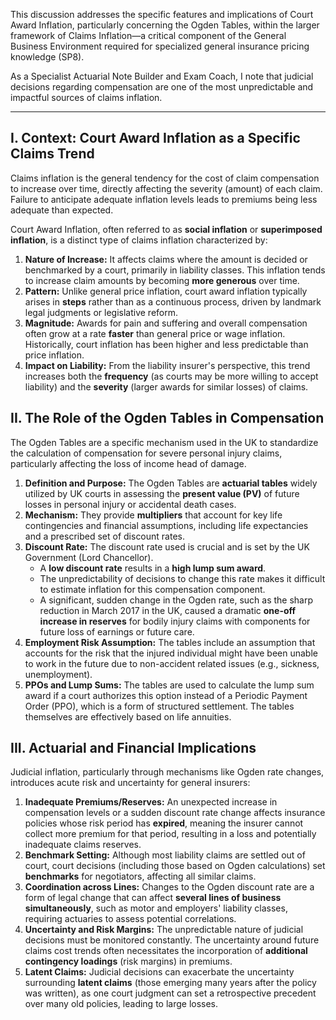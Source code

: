 This discussion addresses the specific features and implications of Court Award Inflation, particularly concerning the Ogden Tables, within the larger framework of Claims Inflation—a critical component of the General Business Environment required for specialized general insurance pricing knowledge (SP8).

As a Specialist Actuarial Note Builder and Exam Coach, I note that judicial decisions regarding compensation are one of the most unpredictable and impactful sources of claims inflation.

---

## **I. Context: Court Award Inflation as a Specific Claims Trend**

Claims inflation is the general tendency for the cost of claim compensation to increase over time, directly affecting the severity (amount) of each claim. Failure to anticipate adequate inflation levels leads to premiums being less adequate than expected.

Court Award Inflation, often referred to as **social inflation** or **superimposed inflation**, is a distinct type of claims inflation characterized by:

1. **Nature of Increase:** It affects claims where the amount is decided or benchmarked by a court, primarily in liability classes. This inflation tends to increase claim amounts by becoming **more generous** over time.  
2. **Pattern:** Unlike general price inflation, court award inflation typically arises in **steps** rather than as a continuous process, driven by landmark legal judgments or legislative reform.  
3. **Magnitude:** Awards for pain and suffering and overall compensation often grow at a rate **faster** than general price or wage inflation. Historically, court inflation has been higher and less predictable than price inflation.  
4. **Impact on Liability:** From the liability insurer's perspective, this trend increases both the **frequency** (as courts may be more willing to accept liability) and the **severity** (larger awards for similar losses) of claims.

## **II. The Role of the Ogden Tables in Compensation**

The Ogden Tables are a specific mechanism used in the UK to standardize the calculation of compensation for severe personal injury claims, particularly affecting the loss of income head of damage.

1. **Definition and Purpose:** The Ogden Tables are **actuarial tables** widely utilized by UK courts in assessing the **present value (PV)** of future losses in personal injury or accidental death cases.  
2. **Mechanism:** They provide **multipliers** that account for key life contingencies and financial assumptions, including life expectancies and a prescribed set of discount rates.  
3. **Discount Rate:** The discount rate used is crucial and is set by the UK Government (Lord Chancellor).  
   * A **low discount rate** results in a **high lump sum award**.  
   * The unpredictability of decisions to change this rate makes it difficult to estimate inflation for this compensation component.  
   * A significant, sudden change in the Ogden rate, such as the sharp reduction in March 2017 in the UK, caused a dramatic **one-off increase in reserves** for bodily injury claims with components for future loss of earnings or future care.  
4. **Employment Risk Assumption:** The tables include an assumption that accounts for the risk that the injured individual might have been unable to work in the future due to non-accident related issues (e.g., sickness, unemployment).  
5. **PPOs and Lump Sums:** The tables are used to calculate the lump sum award if a court authorizes this option instead of a Periodic Payment Order (PPO), which is a form of structured settlement. The tables themselves are effectively based on life annuities.

## **III. Actuarial and Financial Implications**

Judicial inflation, particularly through mechanisms like Ogden rate changes, introduces acute risk and uncertainty for general insurers:

1. **Inadequate Premiums/Reserves:** An unexpected increase in compensation levels or a sudden discount rate change affects insurance policies whose risk period has **expired**, meaning the insurer cannot collect more premium for that period, resulting in a loss and potentially inadequate claims reserves.  
2. **Benchmark Setting:** Although most liability claims are settled out of court, court decisions (including those based on Ogden calculations) set **benchmarks** for negotiators, affecting all similar claims.  
3. **Coordination across Lines:** Changes to the Ogden discount rate are a form of legal change that can affect **several lines of business simultaneously**, such as motor and employers' liability classes, requiring actuaries to assess potential correlations.  
4. **Uncertainty and Risk Margins:** The unpredictable nature of judicial decisions must be monitored constantly. The uncertainty around future claims cost trends often necessitates the incorporation of **additional contingency loadings** (risk margins) in premiums.  
5. **Latent Claims:** Judicial decisions can exacerbate the uncertainty surrounding **latent claims** (those emerging many years after the policy was written), as one court judgment can set a retrospective precedent over many old policies, leading to large losses.

